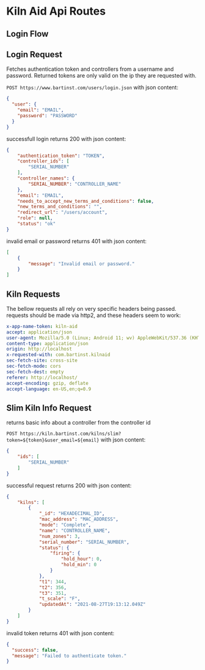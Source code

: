 # Kiln Aid Api Routes

## Login Flow

## Login Request

Fetches authentication token and controllers from a username and password.
Returned tokens are only valid on the ip they are requested with.

`POST https://www.bartinst.com/users/login.json` with json content:

```json
{
  "user": {
    "email": "EMAIL",
    "password": "PASSWORD"
  }
}
```

successfull login returns 200 with json content:

```json
{
    "authentication_token": "TOKEN",
    "controller_ids": [
        "SERIAL_NUMBER"
    ],
    "controller_names": {
        "SERIAL_NUMBER": "CONTROLLER_NAME"
    },
    "email": "EMAIL",
    "needs_to_accept_new_terms_and_conditions": false,
    "new_terms_and_conditions": "",
    "redirect_url": "/users/account",
    "role": null,
    "status": "ok"
}
```

invalid email or password returns 401 with json content:

```json
[
    {
        "message": "Invalid email or password."
    }
]
```

## Kiln Requests

The bellow requests all rely on very specific headers being passed.
requests should be made via http2, and these headers seem to work:

```yml
x-app-name-token: kiln-aid
accept: application/json
user-agent: Mozilla/5.0 (Linux; Android 11; wv) AppleWebKit/537.36 (KHTML, like Gecko) Version/4.0 Chrome/92.0.4515.159 Mobile Safari/537.36
content-type: application/json
origin: http://localhost
x-requested-with: com.bartinst.kilnaid
sec-fetch-site: cross-site
sec-fetch-mode: cors
sec-fetch-dest: empty
referer: http://localhost/
accept-encoding: gzip, deflate
accept-language: en-US,en;q=0.9
```

## Slim Kiln Info Request

returns basic info about a controller from the controller id

`POST https://kiln.bartinst.com/kilns/slim?token=${token}&user_email=${email}` with json content:

```json
{
    "ids": [
        "SERIAL_NUMBER"
    ]
}
```

successful request returns 200 with json content:

```json
{
    "kilns": [
        {
            "_id": "HEXADECIMAL_ID",
            "mac_address": "MAC_ADDRESS",
            "mode": "Complete",
            "name": "CONTROLLER_NAME",
            "num_zones": 3,
            "serial_number": "SERIAL_NUMBER",
            "status": {
                "firing": {
                    "hold_hour": 0,
                    "hold_min": 0
                }
            },
            "t1": 344,
            "t2": 356,
            "t3": 351,
            "t_scale": "F",
            "updatedAt": "2021-08-27T19:13:12.049Z"
        }
    ]
}
```

invalid token returns 401 with json content:

```json
{
  "success": false,
  "message": "Failed to authenticate token."
}
```
